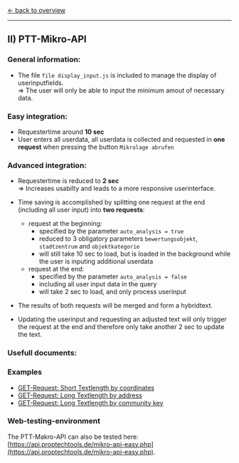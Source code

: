 [<- back to overview](README.md)
***

## II) PTT-Mikro-API

### General information:

* The file `file display_input.js` is included to manage the display of userinputfields.
<br>=> The user will only be able to input the minimum amout of necessary data.


### Easy integration:

* Requestertime around **10 sec**
* User enters all userdata, all userdata is collected and requested in **one request** when pressing the button `Mikrolage abrufen`


### Advanced integration:

* Requestertime is reduced to **2 sec**
<br>=> Increases usabilty and leads to a more responsive userinterface.


* Time saving is accomplished by splitting one request at the end (including all user input) into **two requests**:
  - request at the beginning:
    * specified by the parameter `auto_analysis = true` 
    * reduced to 3 obligatory parameters `bewertungsobjekt`, `stadtzentrum` and `objektkategorie`
    * will still take 10 sec to load, but is loaded in the background while the user is inputing additional userdata
  - request at the end:
    * specified by the parameter `auto_analysis = false` 
    * including all user input data in the query
    * will take 2 sec to load, and only process userinput

* The results of both requests will be merged and form a hybridtext. 
* Updating the userinput and requesting an adjusted text will only trigger the request at the end and therefore only take another 2 sec to update the text.

### Usefull documents:


### Examples

* [GET-Request: Short Textlength by coordinates](examples/mikro-api-001-short_textlength_coordinations.md)
* [GET-Request: Long Textlength by address](examples/mikro-api-002-long_textlength_address.md)
* [GET-Request: Long Textlength by community key](examples/mikro-api-003-long_textlength_communitykey.md)

### Web-testing-environment 
The PTT-Makro-API can also be tested here: [https://api.proptechtools.de/mikro-api-easy.php](https://api.proptechtools.de/mikro-api-easy.php).